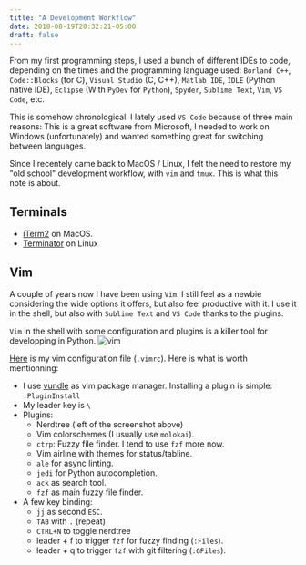 ```yaml
---
title: "A Development Workflow"
date: 2018-08-19T20:32:21-05:00
draft: false
---
```


From my first programming steps, I used a bunch of different IDEs to code, depending on the times and the
programming language used: `Borland C++`, `Code::Blocks` (for C), `Visual Studio` (C, C++), `Matlab IDE`,
`IDLE` (Python native IDE), `Eclipse` (With `PyDev` for `Python`), `Spyder`, `Sublime Text`, `Vim`, `VS Code`, etc.

This is somehow chronological. I lately used `VS Code` because of three main reasons: This is a great software from
Microsoft, I needed to work on Windows (unfortunately) and wanted something great for switching between languages.

Since I recentely came back to MacOS / Linux, I felt the need to restore my "old school" development workflow, with
`vim` and `tmux`. This is what this note is about.

## Terminals
* [iTerm2](https://iterm2.com/) on MacOS.
* [Terminator](https://gnometerminator.blogspot.com/) on Linux

## Vim
A couple of years now I have been using `Vim`. I still feel as a newbie considering the wide options it offers, but also feel
productive with it. I use it in the shell, but also with `Sublime Text` and `VS Code` thanks to the plugins.

`Vim` in the shell with some configuration and plugins is a killer tool for developping in Python.
![vim](/vim.png)

[Here](https://github.com/cedricleroy/config/blob/master/.vimrc) is my vim configuration file (`.vimrc`). Here is what is worth
mentionning:

* I use [vundle](https://github.com/cedricleroy/config/blob/master/.vimrc) as vim package manager.
  Installing a plugin is simple: ``:PluginInstall``
* My leader key is `\`
* Plugins:
  * Nerdtree (left of the screenshot above)
  * Vim colorschemes (I usually use `molokai`).
  * `ctrp`: Fuzzy file finder. I tend to use `fzf` more now.
  * Vim airline with themes for status/tabline. 
  * `ale` for async linting.
  * `jedi` for Python autocompletion.
  * `ack` as search tool.
  * `fzf` as main fuzzy file finder.
* A few key binding:
  * `jj` as second `ESC`.
  * `TAB` with `.` (repeat)
  * `CTRL+N` to toggle nerdtree
  * leader + f to trigger `fzf` for fuzzy finding (`:Files`).
  * leader + q to trigger `fzf` with git filtering (`:GFiles`).
